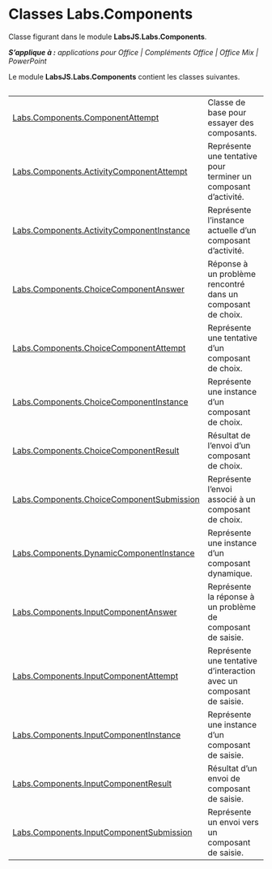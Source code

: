 
# <a name="labs.components-classes"></a>Classes Labs.Components
Classe figurant dans le module **LabsJS.Labs.Components**.

 _**S’applique à :** applications pour Office | Compléments Office | Office Mix | PowerPoint_

Le module **LabsJS.Labs.Components** contient les classes suivantes.

## 


|||
|:-----|:-----|
|[Labs.Components.ComponentAttempt](../../reference/office-mix/labs.components.componentattempt.md)|Classe de base pour essayer des composants.|
|[Labs.Components.ActivityComponentAttempt](../../reference/office-mix/labs.components.activitycomponentattempt.md)|Représente une tentative pour terminer un composant d’activité.|
|[Labs.Components.ActivityComponentInstance](../../reference/office-mix/labs.components.activitycomponentinstance.md)|Représente l’instance actuelle d’un composant d’activité.|
|[Labs.Components.ChoiceComponentAnswer](../../reference/office-mix/labs.components.choicecomponentanswer.md)|Réponse à un problème rencontré dans un composant de choix.|
|[Labs.Components.ChoiceComponentAttempt](../../reference/office-mix/labs.components.choicecomponentattempt.md)|Représente une tentative d’un composant de choix.|
|[Labs.Components.ChoiceComponentInstance](../../reference/office-mix/labs.components.choicecomponentinstance.md)|Représente une instance d’un composant de choix.|
|[Labs.Components.ChoiceComponentResult](../../reference/office-mix/labs.components.choicecomponentresult.md)|Résultat de l’envoi d’un composant de choix.|
|[Labs.Components.ChoiceComponentSubmission](../../reference/office-mix/labs.components.choicecomponentsubmission.md)|Représente l’envoi associé à un composant de choix.|
|[Labs.Components.DynamicComponentInstance](../../reference/office-mix/labs.components.dynamiccomponentinstance.md)|Représente une instance d’un composant dynamique.|
|[Labs.Components.InputComponentAnswer](../../reference/office-mix/labs.components.inputcomponentanswer.md)|Représente la réponse à un problème de composant de saisie.|
|[Labs.Components.InputComponentAttempt](../../reference/office-mix/labs.components.inputcomponentattempt.md)|Représente une tentative d’interaction avec un composant de saisie.|
|[Labs.Components.InputComponentInstance](../../reference/office-mix/labs.components.inputcomponentinstance.md)|Représente une instance d’un composant de saisie.|
|[Labs.Components.InputComponentResult](../../reference/office-mix/labs.components.inputcomponentresult.md)|Résultat d’un envoi de composant de saisie.|
|[Labs.Components.InputComponentSubmission](../../reference/office-mix/labs.components.inputcomponentsubmission.md)|Représente un envoi vers un composant de saisie.|
